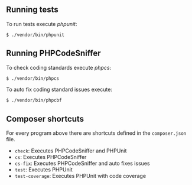 ## Running tests

To run tests execute *phpunit*:

  ```sh
  $ ./vendor/bin/phpunit
  ```

## Running PHPCodeSniffer

To check coding standards execute *phpcs*:

  ```sh
  $ ./vendor/bin/phpcs
  ```

To auto fix coding standard issues execute:

  ```sh
  $ ./vendor/bin/phpcbf
  ```
  
## Composer shortcuts

For every program above there are shortcuts defined in the `composer.json` file.

* `check`: Executes PHPCodeSniffer and PHPUnit
* `cs`: Executes PHPCodeSniffer
* `cs-fix`: Executes PHPCodeSniffer and auto fixes issues
* `test`: Executes PHPUnit
* `test-coverage`: Executes PHPUnit with code coverage
